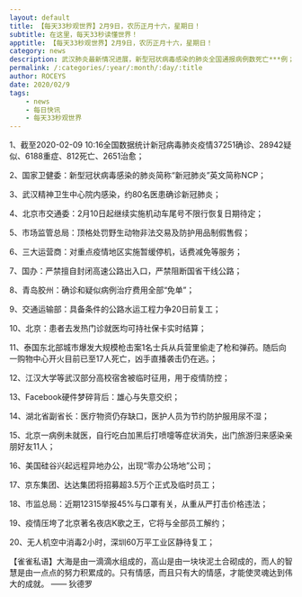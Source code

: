 ```yaml
---
layout: default
title: 【每天33秒观世界】2月9日，农历正月十六，星期日！
subtitle: 在这里，每天33秒读懂世界！
apptitle: 【每天33秒观世界】2月9日，农历正月十六，星期日！
category: news
description: 武汉肺炎最新情况进展，新型冠状病毒感染的肺炎全国通报病例数死亡***例；在这里，每天33秒或60秒读懂世界，免费每日快讯新闻简报接口API，微语简报接口API，Skylark，爬虫简讯API接口免费，微信可以直接转账到QQ了。【每天33秒观世界】2019年12月12345678910111213141516171819202122232425262728293031日。ROCEYS全栈CEO 2020-01-23 10:22:18
permalink: /:categories/:year/:month/:day/:title
author: ROCEYS
date: 2020/02/9
tags:
    - news
    - 每日快讯
    - 每天33秒观世界
---
```


1、截至2020-02-09 10:16全国数据统计新冠病毒肺炎疫情37251确诊、28942疑似、6188重症、812死亡、2651治愈；

2、国家卫健委：新型冠状病毒感染的肺炎简称“新冠肺炎”英文简称NCP；

3、武汉精神卫生中心院内感染，约80名医患确诊新冠肺炎；

4、北京市交通委：2月10日起继续实施机动车尾号不限行恢复日期待定；

5、市场监管总局：顶格处罚野生动物非法交易及防护用品制假售假；

6、三大运营商：对重点疫情地区实施暂缓停机，话费减免等服务；

7、国办：严禁擅自封闭高速公路出入口，严禁阻断国省干线公路；

8、青岛胶州：确诊和疑似病例治疗费用全部“免单”；

9、交通运输部：具备条件的公路水运工程力争20日前复工；

10、北京：患者去发热门诊就医均可持社保卡实时结算；

11、泰国东北部城市爆发大规模枪击案1名士兵从兵营里偷走了枪和弹药。随后向一购物中心开火目前已至17人死亡，凶手直播袭击仍在逃。；

12、江汉大学等武汉部分高校宿舍被临时征用，用于疫情防控；

13、Facebook硬件梦碎背后：雄心与失意交织；

14、湖北省副省长：医疗物资仍存缺口，医护人员为节约防护服用尿不湿；

15、北京一病例未就医，自行吃白加黑后打喷嚏等症状消失，出门旅游归来感染亲朋好友11人；

16、美国硅谷兴起远程异地办公，出现“零办公场地”公司；

17、京东集团、达达集团将招募超3.5万个正式及临时员工；

18、市监总局：近期12315举报45%与口罩有关，从重从严打击价格违法；

19、疫情压垮了北京著名夜店K歌之王，它将与全部员工解约；

20、无人机空中消毒2小时，深圳60万平工业区静待复工；

【雀雀私语】大海是由一滴滴水组成的，高山是由一块块泥土合砌成的，而人的智慧是由一点点的努力积累成的。只有情感，而且只有大的情感，才能使灵魂达到伟大的成就。    —— 狄德罗